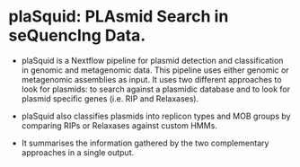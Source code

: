 # plaSquid: PLAsmid Search in seQuencIng Data.

- plaSquid is a Nextflow pipeline for plasmid detection and classification in genomic and metagenomic data. This pipeline uses either genomic or metagenomic assemblies as input. It uses two different approaches to look for plasmids: to search against a plasmidic database and to look for plasmid specific genes (i.e. RIP and Relaxases).

- plaSquid also classifies plasmids into replicon types and MOB groups by comparing RIPs or Relaxases against custom HMMs. 

- It summarises the information gathered by the two complementary approaches in a single output. 



